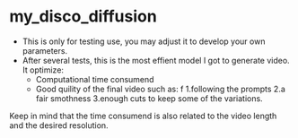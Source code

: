 # my_disco_diffusion
- This is only for testing use, you may adjust it to develop your own parameters. 
- After several tests, this is the most effient model I got to generate video. It optimize: 
  - Computational time consumend 
  - Good quility of the final video such as: f
  1.following the prompts
  2.a fair smothness 
  3.enough cuts to keep some of the variations.

Keep in mind that the time consumend is also related to the video length and the desired resolution.
